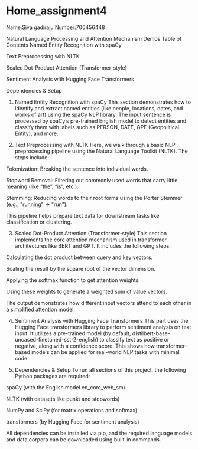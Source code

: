 # Home_assignment4
Name:Siva gadiraju
Number:700456448

Natural Language Processing and Attention Mechanism Demos
Table of Contents
Named Entity Recognition with spaCy

Text Preprocessing with NLTK

Scaled Dot-Product Attention (Transformer-style)

Sentiment Analysis with Hugging Face Transformers

Dependencies & Setup

1. Named Entity Recognition with spaCy
This section demonstrates how to identify and extract named entities (like people, locations, dates, and works of art) using the spaCy NLP library. The input sentence is processed by spaCy’s pre-trained English model to detect entities and classify them with labels such as PERSON, DATE, GPE (Geopolitical Entity), and more.

2. Text Preprocessing with NLTK
Here, we walk through a basic NLP preprocessing pipeline using the Natural Language Toolkit (NLTK). The steps include:

Tokenization: Breaking the sentence into individual words.

Stopword Removal: Filtering out commonly used words that carry little meaning (like “the”, “is”, etc.).

Stemming: Reducing words to their root forms using the Porter Stemmer (e.g., "running" → "run").

This pipeline helps prepare text data for downstream tasks like classification or clustering.

3. Scaled Dot-Product Attention (Transformer-style)
This section implements the core attention mechanism used in transformer architectures like BERT and GPT. It includes the following steps:

Calculating the dot product between query and key vectors.

Scaling the result by the square root of the vector dimension.

Applying the softmax function to get attention weights.

Using these weights to generate a weighted sum of value vectors.

The output demonstrates how different input vectors attend to each other in a simplified attention model.

4. Sentiment Analysis with Hugging Face Transformers
This part uses the Hugging Face transformers library to perform sentiment analysis on text input. It utilizes a pre-trained model (by default, distilbert-base-uncased-finetuned-sst-2-english) to classify text as positive or negative, along with a confidence score. This shows how transformer-based models can be applied for real-world NLP tasks with minimal code.

5. Dependencies & Setup
To run all sections of this project, the following Python packages are required:

spaCy (with the English model en_core_web_sm)

NLTK (with datasets like punkt and stopwords)

NumPy and SciPy (for matrix operations and softmax)

transformers (by Hugging Face for sentiment analysis)

All dependencies can be installed via pip, and the required language models and data corpora can be downloaded using built-in commands.
